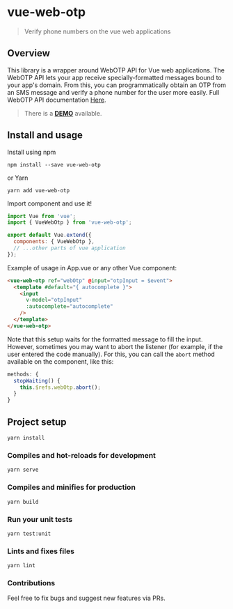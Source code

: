 # vue-web-otp

> Verify phone numbers on the vue web applications

## Overview

This library is a wrapper around WebOTP API for Vue web applications.
The WebOTP API lets your app receive specially-formatted messages bound to your app's domain.
From this,
you can programmatically obtain an OTP from an SMS message and verify a phone number for the user more easily.
Full WebOTP API documentation [Here](https://web.dev/web-otp/).

> There is a [**DEMO**](https://mrbilit.github.io/vue-web-otp/) available.

## Install and usage

Install using npm

```
npm install --save vue-web-otp
```

or Yarn

```
yarn add vue-web-otp
```

Import component and use it!

```javascript
import Vue from 'vue';
import { VueWebOtp } from 'vue-web-otp';

export default Vue.extend({
  components: { VueWebOtp },
  // ...other parts of vue application
});
```

Example of usage in App.vue or any other Vue component:

```html
<vue-web-otp ref="webOtp" @input="otpInput = $event">
  <template #default="{ autocomplete }">
    <input
      v-model="otpInput"
      :autocomplete="autocomplete"
    />
  </template>
</vue-web-otp>
```

Note that this setup waits for the formatted message to fill the input.
However, sometimes you may want to abort the listener (for example, if the user entered the code manually).
For this, you can call the `abort` method available on the component, like this:
```javascript
methods: {
  stopWaiting() {
    this.$refs.webOtp.abort();
  }
}
```

## Project setup

```
yarn install
```

### Compiles and hot-reloads for development

```
yarn serve
```

### Compiles and minifies for production

```
yarn build
```

### Run your unit tests

```
yarn test:unit
```

### Lints and fixes files

```
yarn lint
```

### Contributions

Feel free to fix bugs and suggest new features via PRs.
